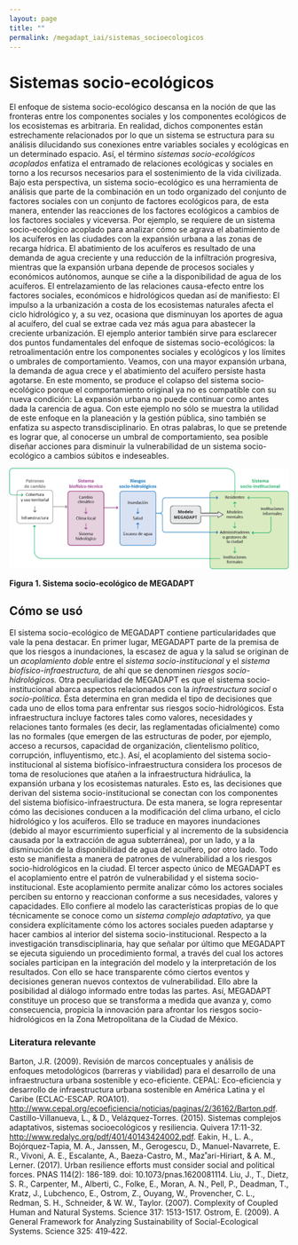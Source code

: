 ```yaml
---
layout: page
title: ""
permalink: /megadapt_iai/sistemas_socioecologicos
---
```


# Sistemas socio-ecológicos

El enfoque de sistema socio-ecológico descansa en la noción de que las fronteras entre los componentes sociales y los componentes ecológicos de los ecosistemas es arbitraria. En realidad, dichos componentes están estrechamente relacionados por lo que un sistema se estructura para su análisis dilucidando sus conexiones entre variables sociales y ecológicas en un determinado espacio. Así, el término _sistemas socio-ecológicos acoplados_ enfatiza el entramado de relaciones ecológicas y sociales en torno a los recursos necesarios para el sostenimiento de la vida civilizada. Bajo esta perspectiva, un sistema socio-ecológico es una herramienta de análisis que parte de la combinación en un todo organizado del conjunto de factores sociales con un conjunto de factores ecológicos para, de esta manera, entender las reacciones de los factores ecológicos a cambios de los factores sociales y viceversa. Por ejemplo, se requiere de un sistema socio-ecológico acoplado para analizar cómo se agrava el abatimiento de los acuíferos en las ciudades con la expansión urbana a las zonas de recarga hídrica. El abatimiento de los acuíferos es resultado de una demanda de agua creciente y una reducción de la infiltración progresiva, mientras que la expansión urbana depende de procesos sociales y económicos autónomos, aunque se ciñe a la disponibilidad de agua de los acuíferos. El entrelazamiento de las relaciones causa-efecto entre los factores sociales, económicos e hidrológicos quedan así de manifiesto: El impulso a la urbanización a costa de los ecosistemas naturales afecta el ciclo hidrológico y, a su vez, ocasiona que disminuyan los aportes de agua al acuífero, del cual se extrae cada vez más agua para abastecer la creciente urbanización.
El ejemplo anterior también sirve para esclarecer dos puntos fundamentales del enfoque de sistemas socio-ecológicos: la retroalimentación entre los componentes sociales y ecológicos y los límites o umbrales de comportamiento. Veamos, con una mayor expansión urbana, la demanda de agua crece y el abatimiento del acuífero persiste hasta agotarse. En este momento, se produce el colapso del sistema socio-ecológico porque el comportamiento original ya no es compatible con su nueva condición: La expansión urbana no puede continuar como antes dada la carencia de agua. Con este ejemplo no sólo se muestra la utilidad de este enfoque en la planeación y la gestión pública, sino también se enfatiza su aspecto transdisciplinario. En otras palabras, lo que se pretende es lograr que, al conocerse un umbral de comportamiento, sea posible diseñar acciones para disminuir la vulnerabilidad de un sistema socio-ecológico a cambios súbitos e indeseables.


![Sistema socio-ecológico](/assets/figuras_fichas_IAI/sistema_socio-ecologico.png)

**Figura 1. Sistema socio-ecológico de MEGADAPT**
<br>


## Cómo se usó

El sistema socio-ecológico de MEGADAPT contiene particularidades que vale la pena destacar. En primer lugar, MEGADAPT parte de la premisa de que los riesgos a inundaciones, la escasez de agua y la salud se originan de un _acoplamiento doble_ entre el _sistema socio-institucional_ y el _sistema biofísico-infraestructura,_ de ahí que se denominen _riesgos socio-hidrológicos._
Otra peculiaridad de MEGADAPT es que el sistema socio-institucional abarca aspectos relacionados con la _infraestructura social_ o _socio-política._ Ésta determina en gran medida el tipo de decisiones que cada uno de ellos toma para enfrentar sus riesgos socio-hidrológicos. Esta infraestructura incluye factores tales como valores, necesidades y relaciones tanto formales (es decir, las reglamentadas oficialmente) como las no formales (que emergen de las estructuras de poder, por ejemplo, acceso a recursos, capacidad de organización, clientelismo político, corrupción, influyentismo, etc.).
Así, el acoplamiento del sistema socio-institucional al sistema biofísico-infraestructura considera los procesos de toma de resoluciones que atañen a la infraestructura hidráulica, la expansión urbana y los ecosistemas naturales. Esto es, las decisiones que derivan del sistema socio-institucional se conectan con los componentes del sistema biofísico-infraestructura. De esta manera, se logra representar cómo las decisiones conducen a la modificación del clima urbano, el ciclo hidrológico y los acuíferos. Ello se traduce en mayores inundaciones (debido al mayor escurrimiento superficial y al incremento de la subsidencia causada por la extracción de agua subterránea), por un lado, y a la disminución de la disponibilidad de agua del acuífero, por otro lado. Todo esto se manifiesta a manera de patrones de vulnerabilidad a los riesgos socio-hidrológicos en la ciudad.
El tercer aspecto único de MEGADAPT es el acoplamiento entre el patrón de vulnerabilidad y el sistema socio-institucional. Este acoplamiento permite analizar cómo los actores sociales perciben su entorno y reaccionan conforme a sus necesidades, valores y capacidades. Ello confiere al modelo las características propias de lo que técnicamente se conoce como un _sistema complejo adaptativo,_ ya que considera explícitamente cómo los actores sociales pueden adaptarse y hacer cambios al interior del sistema socio-institucional.
Respecto a la investigación transdisciplinaria, hay que señalar por último que MEGADAPT se ejecuta siguiendo un procedimiento formal, a través del cual los actores sociales participan en la integración del modelo y la interpretación de los resultados. Con ello se hace transparente cómo ciertos eventos y decisiones generan nuevos contextos de vulnerabilidad. Ello abre la posibilidad al diálogo informado entre todas las partes. Así, MEGADAPT constituye un proceso que se transforma a medida que avanza y, como consecuencia, propicia la innovación para afrontar los riesgos socio-hidrológicos en la Zona Metropolitana de la Ciudad de México.

### Literatura relevante

Barton, J.R. (2009). Revisión de marcos conceptuales y análisis de enfoques metodológicos (barreras y viabilidad) para el desarrollo de una infraestructura urbana sostenible y eco-eficiente. CEPAL: Eco-eficiencia y desarrollo de infraestructura urbana sostenible en América Latina y el Caribe (ECLAC-ESCAP. ROA101). http://www.cepal.org/ecoeficiencia/noticias/paginas/2/36162/Barton.pdf.
Castillo-Villanueva, L., & D., Velázquez-Torres. (2015). Sistemas complejos adaptativos, sistemas socioecológicos y resiliencia. Quivera 17:11-32. http://www.redalyc.org/pdf/401/40143424002.pdf.
Eakin, H., L. A., Bojórquez-Tapia, M. A., Janssen, M., Gerogescu, D., Manuel-Navarrete, E. R., Vivoni, A. E., Escalante, A., Baeza-Castro, M., Maz˚ari-Hiriart, & A. M., Lerner. (2017). Urban resilience efforts must consider social and political forces. PNAS 114(2): 186-189. doi: 10.1073/pnas.1620081114.
Liu, J., T., Dietz, S. R., Carpenter, M., Alberti, C., Folke, E., Moran, A. N., Pell, P., Deadman, T., Kratz, J., Lubchenco, E., Ostrom, Z., Ouyang, W., Provencher, C. L., Redman, S. H., Schneider, & W. W., Taylor. (2007). Complexity of Coupled Human and Natural Systems. Science 317: 1513-1517.
Ostrom, E. (2009). A General Framework for Analyzing Sustainability of Social-Ecological Systems. Science 325: 419‑422.
